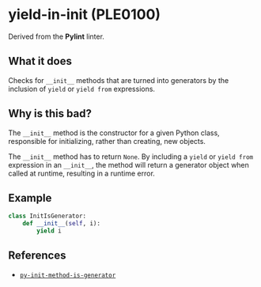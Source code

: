 # yield-in-init (PLE0100)

Derived from the **Pylint** linter.

## What it does
Checks for `__init__` methods that are turned into generators by the
inclusion of `yield` or `yield from` expressions.

## Why is this bad?
The `__init__` method is the constructor for a given Python class,
responsible for initializing, rather than creating, new objects.

The `__init__` method has to return `None`. By including a `yield` or
`yield from` expression in an `__init__`, the method will return a
generator object when called at runtime, resulting in a runtime error.

## Example
```python
class InitIsGenerator:
    def __init__(self, i):
        yield i
```

## References
* [`py-init-method-is-generator`](https://codeql.github.com/codeql-query-help/python/py-init-method-is-generator/)